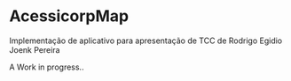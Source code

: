 # AcessicorpMap
Implementação de aplicativo para apresentação de TCC de Rodrigo Egidio Joenk Pereira

A Work in progress..
